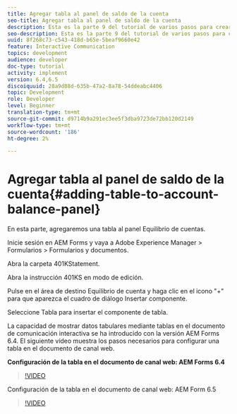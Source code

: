 ```yaml
---
title: Agregar tabla al panel de saldo de la cuenta
seo-title: Agregar tabla al panel de saldo de la cuenta
description: Esta es la parte 9 del tutorial de varios pasos para crear su primer documento de comunicación interactivo. En esta parte, agregaremos una tabla al panel Equilibrio de cuentas.
seo-description: Esta es la parte 9 del tutorial de varios pasos para crear su primer documento de comunicación interactivo. En esta parte, agregaremos una tabla al panel Equilibrio de cuentas.
uuid: 8f268c73-c543-418d-b65e-5beaf9660e42
feature: Interactive Communication
topics: development
audience: developer
doc-type: tutorial
activity: implement
version: 6.4,6.5
discoiquuid: 28a9d88d-635b-47a2-8a78-54ddeabc4406
topic: Development
role: Developer
level: Beginner
translation-type: tm+mt
source-git-commit: d9714b9a291ec3ee5f3dba9723de72bb120d2149
workflow-type: tm+mt
source-wordcount: '186'
ht-degree: 2%

---
```



# Agregar tabla al panel de saldo de la cuenta{#adding-table-to-account-balance-panel}

En esta parte, agregaremos una tabla al panel Equilibrio de cuentas.

Inicie sesión en AEM Forms y vaya a Adobe Experience Manager > Formularios > Formularios y documentos.

Abra la carpeta 401KStatement.

Abra la instrucción 401KS en modo de edición.

Pulse en el área de destino Equilibrio de cuenta y haga clic en el icono &quot;+&quot; para que aparezca el cuadro de diálogo Insertar componente.

Seleccione Tabla para insertar el componente de tabla.

La capacidad de mostrar datos tabulares mediante tablas en el documento de comunicación interactiva se ha introducido con la versión AEM Forms 6.4. El siguiente vídeo muestra los pasos necesarios para configurar una tabla en el documento de canal web.

**Configuración de la tabla en el documento de canal web: AEM Forms 6.4**

>[!VIDEO](https://video.tv.adobe.com/v/22360/?quality=9&learn=on)

Configuración de la tabla en el documento de canal web: AEM Form 6.5

>[!VIDEO](https://video.tv.adobe.com/v/27847?quality=9&learn=on)


